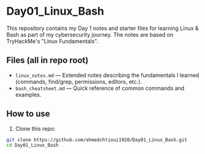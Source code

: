 # Day01_Linux_Bash


This repository contains my Day 1 notes and starter files for learning Linux & Bash as part of my cybersecurity journey. The notes are based on TryHackMe's "Linux Fundamentals".


## Files (all in repo root)


- `linux_notes.md` — Extended notes describing the fundamentals I learned (commands, find/grep, permissions, editors, etc.).
- `bash_cheatsheet.md` — Quick reference of common commands and examples.


## How to use


1. Clone this repo:


```bash
git clone https://github.com/ahmedchtioui1920/Day01_Linux_Bash.git
cd Day01_Linux_Bash

